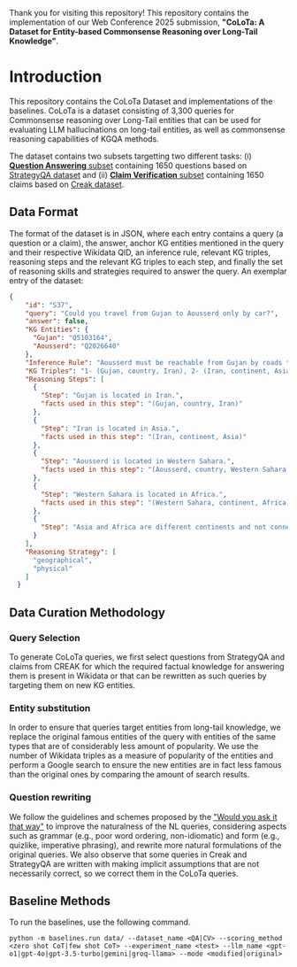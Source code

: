 
Thank you for visiting this repository!
This repository contains the implementation of our Web Conference 2025 submission, **"CoLoTa: A Dataset for Entity-based Commonsense Reasoning over Long-Tail Knowledge"**.
# Introduction
This repository contains the CoLoTa Dataset and implementations of the baselines. CoLoTa is a dataset consisting of 3,300 queries for Commonsense reasoning over Long-Tail entities that can be used for evaluating LLM hallucinations on long-tail entities, as well as commonsense reasoning capabilities of KGQA methods.


The dataset contains two subsets targetting two different tasks: (i) [**Question Answering** subset](https://github.com/D3Mlab/CoLoTa/blob/main/CoLoTa_qa.json) containing 1650 questions based on [StrategyQA dataset](https://github.com/D3Mlab/CoLoTa/blob/main/CoLoTa_qa.json) and (ii) [**Claim Verification** subset](https://github.com/D3Mlab/cr-lt-kgqa/blob/main/CR-LT-ClaimVerification.json) containing 1650 claims based on [Creak dataset](https://github.com/yasumasaonoe/creak).


## Data Format

The format of the dataset is in JSON, where each entry contains a query (a question or a claim), the answer, anchor KG entities mentioned in the query and their respective Wikidata QID, an inference rule, relevant KG triples, reasoning steps and the relevant KG triples to each step, and finally the set of reasoning skills and strategies required to answer the query.
An exemplar entry of the dataset:
```json
{
    "id": "S37",
    "query": "Could you travel from Gujan to Aousserd only by car?",
    "answer": false,
    "KG Entities": {
      "Gujan": "Q5103164",
      "Aousserd": "Q2026640"
    },
    "Inference Rule": "Aousserd must be reachable from Gujan by roads to be able to travel between them by car.",
    "KG Triples": "1- (Gujan, country, Iran), 2- (Iran, continent, Asia), 3- (Aousserd, country, Western Sahara), 4- (Western Sahara, continent, Africa)",
    "Reasoning Steps": [
      {
        "Step": "Gujan is located in Iran.",
        "facts used in this step": "(Gujan, country, Iran)"
      },
      {
        "Step": "Iran is located in Asia.",
        "facts used in this step": "(Iran, continent, Asia)"
      },
      {
        "Step": "Aousserd is located in Western Sahara.",
        "facts used in this step": "(Aousserd, country, Western Sahara)"
      },
      {
        "Step": "Western Sahara is located in Africa.",
        "facts used in this step": "(Western Sahara, continent, Africa)"
      },
      {
        "Step": "Asia and Africa are different continents and not connected by roads, so it is not possible to travel from Gujan to Aousserd only by car."
      }
    ],
    "Reasoning Strategy": [
      "geographical",
      "physical"
    ]
  }
```



## Data Curation Methodology
### Query Selection
To generate CoLoTa queries, we first select questions from StrategyQA and claims from CREAK for which the required factual knowledge for answering them is present in Wikidata or that can be rewritten as such queries by targeting them on new KG entities. 
### Entity substitution
In order to ensure that queries target entities from long-tail knowledge, we replace the original famous entities of the query with entities of the same types that are of considerably less amount of popularity. We use the number of Wikidata triples as a measure of popularity of the entities and perform a Google search to ensure the new entities are in fact less famous than the original ones by comparing the amount of search results.

### Question rewriting
We follow the guidelines and schemes proposed by the ["Would you ask it that way"](https://arxiv.org/pdf/2205.12768.pdf) to improve the naturalness of the NL queries, considering aspects such as grammar (e.g., poor word ordering, non-idiomatic) and form (e.g., quizlike, imperative phrasing), and rewrite more natural formulations of the original queries. We also observe that some queries in Creak and StrategyQA are written with making implicit assumptions that are not necessarily correct, so we correct them in the CoLoTa queries.
## Baseline Methods
To run the baselines, use the following command.
```
python -m baselines.run data/ --dataset_name <QA|CV> --scoring_method <zero shot CoT|few shot CoT> --experiment_name <test> --llm_name <gpt-o1|gpt-4o|gpt-3.5-turbo|gemini|groq-llama> --mode <modified|original>
```
 
